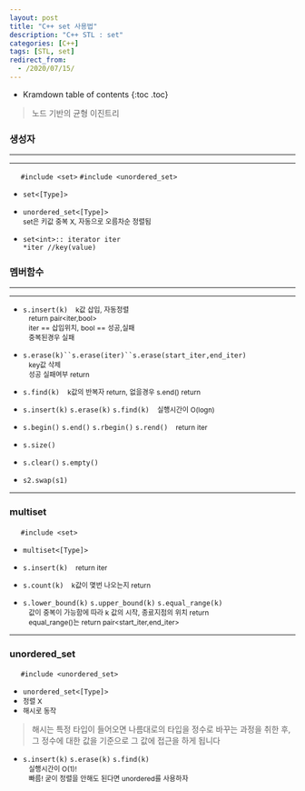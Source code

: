 ```yaml
---
layout: post
title: "C++ set 사용법"
description: "C++ STL : set"
categories: [C++]
tags: [STL, set]
redirect_from:
  - /2020/07/15/
---
```

  <style>
    .margin {
      font-size:12px;
      margin-left:10px;
    }
    .nomargin{
      font-size:12px;
      margin-left:0;
    }
    .space{
      margin:-10px 0;
    }
  </style>

* Kramdown table of contents
{:toc .toc}

> 노드 기반의 균형 이진트리

### 생성자
----------------
----------------

&nbsp;&nbsp;&nbsp;&nbsp;  `#include <set>` `#include <unordered_set>` 
* `set<[Type]>`        
* `unordered_set<[Type]>`      
<span class="nomargin"> set은 키값 중복 X, 자동으로 오름차순 정렬됨</span>  

 * `set<int>:: iterator iter`    
  `*iter //key(value)`

### 멤버함수
----------------
----------------

* `s.insert(k)` <span class="margin"> k값 삽입, 자동정렬 </span>    
<span class="margin">return pair<iter,bool></span>    
<span class="margin">iter == 삽입위치, bool == 성공,실패</span>    
<span class="margin">중복된경우 실패</span>    

* `s.erase(k)``s.erase(iter)``s.erase(start_iter,end_iter)`   
<span class="margin">key값 삭제</span>    
<span class="margin">성공 실패여부 return</span>    

* `s.find(k)` <span class="margin">k값의 반복자 return,  없을경우 s.end() return</span>

* `s.insert(k)` `s.erase(k)` `s.find(k)`
<span class="margin">실행시간이 O(logn)<span>

<span class="space"></span>

* `s.begin()` `s.end()` `s.rbegin()` `s.rend()`
<span class="margin" >return iter</span>

* `s.size()`
* `s.clear()` `s.empty()`
* `s2.swap(s1)`    

--------------------
### multiset

&nbsp;&nbsp;&nbsp;&nbsp;  `#include <set>`
* `multiset<[Type]>`   

* `s.insert(k)` <span class="margin">return iter</span> 
* `s.count(k)`    <span class="margin">k값이 몇번 나오는지 return</span>     
* `s.lower_bound(k)` `s.upper_bound(k)` `s.equal_range(k)`    
<span class="margin">값이 중복이 가능함에 따라 k 값의 시작, 종료지점의 위치 return</span>    
<span class="margin">equal_range()는 return pair<start_iter,end_iter></span>     

--------------------
### unordered_set

&nbsp;&nbsp;&nbsp;&nbsp;  `#include <unordered_set>`
* `unordered_set<[Type]>`   
* <span class="nomargin">정렬 X</span>
* <span class="nomargin">해시로 동작</span>    

> 해시는 특정 타입이 들어오면 나름대로의 타입을 정수로 바꾸는 과정을 취한 후, 그 정수에 대한 값을 기준으로 그 값에 접근을 하게 됩니다


* `s.insert(k)` `s.erase(k)` `s.find(k)`    
<span class="margin"> 실행시간이 O(1)!</span>    
<span class="margin"> 빠름! 굳이 정렬을 안해도 된다면 unordered를 사용하자 </span>    
